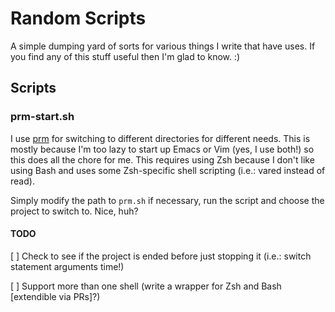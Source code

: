 # Random Scripts

A simple dumping yard of sorts for various things I write that have uses.  If you find any of this stuff useful then I'm glad to know.  :)

## Scripts

### prm-start.sh

I use [prm](https://github.com/eivind88/prm) for switching to different directories for different needs.  This is mostly because I'm too lazy to start up Emacs or Vim (yes, I use both!) so this does all the chore for me.  This requires using Zsh because I don't like using Bash and uses some Zsh-specific shell scripting (i.e.: vared instead of read).

Simply modify the path to `prm.sh` if necessary, run the script and choose the project to switch to.  Nice, huh?

#### TODO

[ ] Check to see if the project is ended before just stopping it (i.e.: switch statement arguments time!)

[ ] Support more than one shell (write a wrapper for Zsh and Bash [extendible via PRs]?)